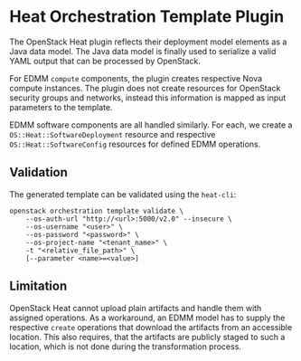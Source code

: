 # Heat Orchestration Template Plugin

The OpenStack Heat plugin reflects their deployment model elements as a Java data model.
The Java data model is finally used to serialize a valid YAML output that can be processed by OpenStack.

For EDMM `compute` components, the plugin creates respective Nova compute instances.
The plugin does not create resources for OpenStack security groups and networks, instead this information is mapped as input parameters to the template. 

EDMM software components are all handled similarly.
For each, we create a `OS::Heat::SoftwareDeployment` resource and respective `OS::Heat::SoftwareConfig` resources for defined EDMM operations. 

## Validation

The generated template can be validated using the `heat-cli`:

```shell
openstack orchestration template validate \
    --os-auth-url "http://<url>:5000/v2.0" --insecure \
    --os-username "<user>" \
    --os-password "<password>" \
    --os-project-name "<tenant_name>" \
    -t "<relative_file_path>" \
    [--parameter <name>=<value>]
```

## Limitation

OpenStack Heat cannot upload plain artifacts and handle them with assigned operations.
As a workaround, an EDMM model has to supply the respective `create` operations that download the artifacts from an accessible location.
This also requires, that the artifacts are publicly staged to such a location, which is not done during the transformation process. 
